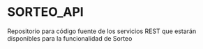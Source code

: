 # SORTEO_API
Repositorio para código fuente de los servicios REST que estarán disponibles para la funcionalidad de Sorteo
